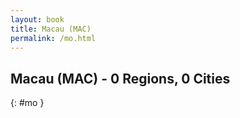 ```yaml
---
layout: book
title: Macau (MAC)
permalink: /mo.html
---
```


## Macau (MAC) - 0 Regions, 0 Cities
{: #mo }






 

